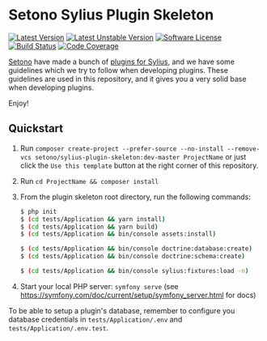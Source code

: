 # Setono Sylius Plugin Skeleton

[![Latest Version][ico-version]][link-packagist]
[![Latest Unstable Version][ico-unstable-version]][link-packagist]
[![Software License][ico-license]](LICENSE)
[![Build Status][ico-github-actions]][link-github-actions]
[![Code Coverage][ico-code-coverage]][link-code-coverage]

[Setono](https://setono.com) have made a bunch of [plugins for Sylius](https://github.com/Setono), and we have some guidelines
which we try to follow when developing plugins. These guidelines are used in this repository, and it gives you a very
solid base when developing plugins.

Enjoy! 

## Quickstart

1. Run `composer create-project --prefer-source --no-install --remove-vcs setono/sylius-plugin-skeleton:dev-master ProjectName` or just click the `Use this template` button at the right corner of this repository.
2. Run `cd ProjectName && composer install`
3. From the plugin skeleton root directory, run the following commands:

    ```bash
    $ php init
    $ (cd tests/Application && yarn install)
    $ (cd tests/Application && yarn build)
    $ (cd tests/Application && bin/console assets:install)
    
    $ (cd tests/Application && bin/console doctrine:database:create)
    $ (cd tests/Application && bin/console doctrine:schema:create)
   
    $ (cd tests/Application && bin/console sylius:fixtures:load -n)
    ```
   
3. Start your local PHP server: `symfony serve` (see https://symfony.com/doc/current/setup/symfony_server.html for docs)

To be able to setup a plugin's database, remember to configure you database credentials in `tests/Application/.env` and `tests/Application/.env.test`.

[ico-version]: https://poser.pugx.org/setono/sylius-plugin-skeleton/v/stable
[ico-unstable-version]: https://poser.pugx.org/setono/sylius-plugin-skeleton/v/unstable
[ico-license]: https://poser.pugx.org/setono/sylius-plugin-skeleton/license
[ico-github-actions]: https://github.com/Setono/SyliusPluginSkeleton/workflows/build/badge.svg
[ico-code-coverage]: https://codecov.io/gh/Setono/SyliusPluginSkeleton/branch/master/graph/badge.svg

[link-packagist]: https://packagist.org/packages/setono/sylius-plugin-skeleton
[link-github-actions]: https://github.com/Setono/SyliusPluginSkeleton/actions
[link-code-coverage]: https://codecov.io/gh/Setono/SyliusPluginSkeleton
